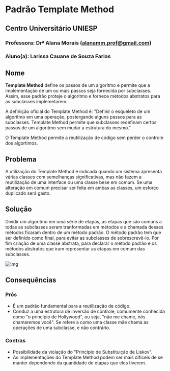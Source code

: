 # Padrão Template Method

## Centro Universitário UNIESP

### Professora: Drª Alana Morais (alanamm.prof@gmail.com)

### Aluno(a): Larissa Cauane de Souza Farias

## Nome
**Template Method** define os passos de um algoritmo e permite que a implementação de um ou mais passos seja fornecida por subclasses. Assim, esse padrão proteje o algoritmo e fornece métodos abstratos para as subclasses implemetarem.

A definição oficial do Template Method é: "Definir o esqueleto de um algoritmo em uma operação, postergando alguns passos para as subclasses. Template Method permite que subclasses redefinam certos passos de um algoritmo sem mudar a estrutura do mesmo."

O Template Method permite a reutilização de código sem perder o controle dos algortimos.

## Problema
A utilização do Template Method é indicada quando um sistema apresenta várias classes com semelhanças significativas, mas não fazem a reutilização de uma interface ou uma classe bese em comum. Se uma alteração em comum precisar ser feita em ambas as classes, um esforço duplicado será gasto. 

## Solução
Dividir um algoritmo em uma série de etapas, as etapas que são comuns a todas as subclasses seram tranformadas em métodos e a chamada desses métodos ficaram dentro de um método padrão. O método padrão tem que ser definido como final, para evitar as subclasses de sobrescrevê-lo. 
Por fim criação de uma classe abstrata, para declarar o método padrão e os métodos abstratos que iram representar as etapas em comum das subclasses.

![img](https://i.imgur.com/GYJiBR7.png)

## Consequências

### Prós
- É um padrão fundamental para a reutilização de código.
- Conduz a uma estrutura de inversão de controle, comumente conhecida como "o princípio de Hollywood", ou seja, "não me chame, nós chamaremos você". Se refere a como uma classe mãe chama as operações de uma subclasse, e não contrário. 

### Contras
- Possibilidade da violação do "Princípio de Substituição de Liskov".
- As implementações do Template Method podem ser mais difíceis de se manter dependendo da quantidade de etapas que eles tiverem.
